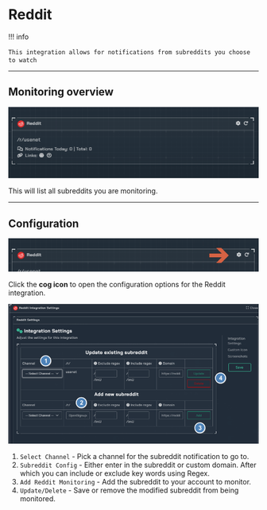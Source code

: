 # Reddit

!!! info

    This integration allows for notifications from subreddits you choose to watch

---

## Monitoring overview

![overview1.png](../../assets/screenshots/integrations/reddit/overview1.png)

This will list all subreddits you are monitoring.

---

## Configuration

![open_config.png](../../assets/screenshots/integrations/reddit/open_config.png)

Click the **cog icon** to open the configuration options for the Reddit integration.

![configuration2.png](../../assets/screenshots/integrations/reddit/configuration2.png)

1. `Select Channel` - Pick a channel for the subreddit notification to go to.
2. `Subreddit Config` - Either enter in the subreddit or custom domain. After which you can include or exclude key words using Regex.
3. `Add Reddit Monitoring` - Add the subreddit to your account to monitor.
4. `Update/Delete` - Save or remove the modified subreddit from being monitored.
